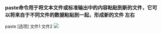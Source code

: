### paste命令用于将文本文件或标准输出中的内容粘贴到新的文件，它可以将来自于不同文件的数据粘贴到一起，形成新的文件 左右
paste  [选项] 文件1 文件2
![](../../images/screenshot_1551856396874.png)

